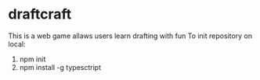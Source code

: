# draftcraft
This is a web game allaws users learn drafting with fun
To init repository on local:
1) npm init
2) npm install -g typesctript